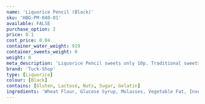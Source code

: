```yaml
---
name: 'Liquorice Pencil (Black)'
sku: 'HBG-PM-040-01'
available: FALSE
purchase_option: 2
price: 0.1
cost_price: 0.04
container_water_weight: 919
container_sweets_weight: 0
weight: 0
meta_description: 'Liquorice Pencil sweets only 10p. Traditional sweets and more at Humbugs Confectionery Store. Specialists in satisfying your sweet tooth!'
brand: 'Tuck-Shop'
type: [Liquorice]
colour: [Black]
contains: [Gluten, Lactose, Nuts, Sugar, Gelatin]
ingredients: 'Wheat Flour, Glucose Syrup, Molasses, Vegetable Fat, Invert Sugar Syrup, Stabiliser (Glycerol), Potato Starch, Liquorice, Gelling Agent (Gelatine), Emulsifier (Mono and Di-Glycerides of Fatty Acids), Lactic Acid, Flavourings, Glazing Agents (Vegetable Oil, Mono and Di-Glycerides of Fatty Acids, Vegetable Fat), Salt, Colour (Vegetable Carbon)'
---
```


